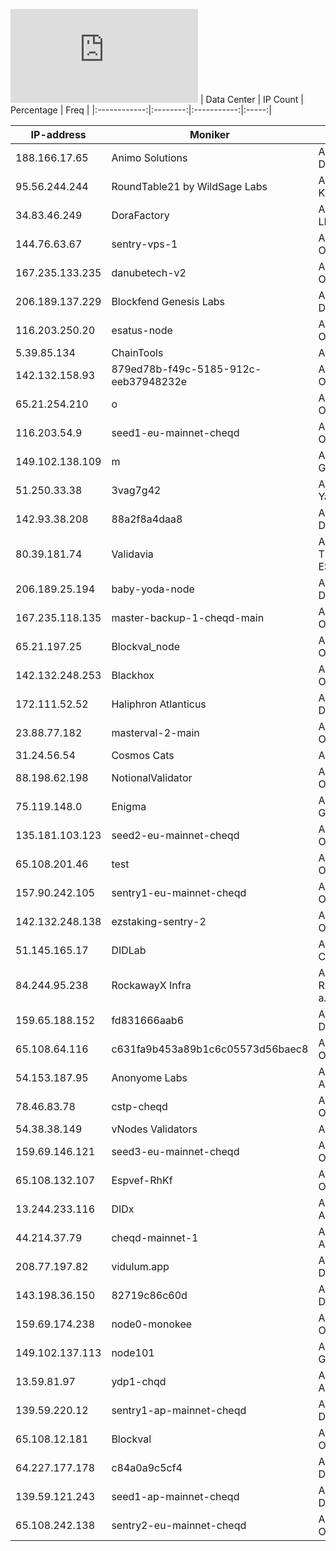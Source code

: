 ![Diagramm](https://github.com/obajay/StateSync-snapshots/blob/main/Projects/Cheqd/1/README.md)
| Data Center | IP Count | Percentage | Freq |
|:------------:|:--------:|:-----------:|:-----:|


<!-- START_TABLE -->
| IP-address | Moniker | Organization | Country | City |
|-------------|---------|---------------|---------|------|
| 188.166.17.65 | Animo Solutions | AS14061 DigitalOcean, LLC | NL | Amsterdam |
| 95.56.244.244 | RoundTable21 by WildSage Labs | AS9198 JSC Kazakhtelecom | KZ | Almaty |
| 34.83.46.249 | DoraFactory | AS396982 Google LLC | US | The Dalles |
| 144.76.63.67 | sentry-vps-1 | AS24940 Hetzner Online GmbH | DE | Falkenstein |
| 167.235.133.235 | danubetech-v2 | AS24940 Hetzner Online GmbH | DE | Nürnberg |
| 206.189.137.229 | Blockfend Genesis Labs | AS14061 DigitalOcean, LLC | IN | Doddaballapura |
| 116.203.250.20 | esatus-node | AS24940 Hetzner Online GmbH | DE | Falkenstein |
| 5.39.85.134 | ChainTools | AS16276 OVH SAS | FR | Lille |
| 142.132.158.93 | 879ed78b-f49c-5185-912c-eeb37948232e | AS24940 Hetzner Online GmbH | DE | Falkenstein |
| 65.21.254.210 | o | AS24940 Hetzner Online GmbH | FI | Helsinki |
| 116.203.54.9 | seed1-eu-mainnet-cheqd | AS24940 Hetzner Online GmbH | DE | Nürnberg |
| 149.102.138.109 | m | AS51167 Contabo GmbH | DE | Düsseldorf |
| 51.250.33.38 | 3vag7g42 | AS200350 Yandex.Cloud LLC | RU | Moscow |
| 142.93.38.208 | 88a2f8a4daa8 | AS14061 DigitalOcean, LLC | GB | London |
| 80.39.181.74 | Validavia | AS3352 TELEFONICA DE ESPANA S.A.U. | ES | Madrid |
| 206.189.25.194 | baby-yoda-node | AS14061 DigitalOcean, LLC | GB | London |
| 167.235.118.135 | master-backup-1-cheqd-main | AS24940 Hetzner Online GmbH | DE | Falkenstein |
| 65.21.197.25 | Blockval_node | AS24940 Hetzner Online GmbH | FI | Helsinki |
| 142.132.248.253 | Blackhox | AS24940 Hetzner Online GmbH | DE | Falkenstein |
| 172.111.52.52 | Haliphron Atlanticus | AS395322 Halton Datacenter Inc. | CA | Toronto |
| 23.88.77.182 | masterval-2-main | AS24940 Hetzner Online GmbH | DE | Falkenstein |
| 31.24.56.54 | Cosmos Cats | AS61307 AS STV | EE | Maardu |
| 88.198.62.198 | NotionalValidator | AS24940 Hetzner Online GmbH | DE | Falkenstein |
| 75.119.148.0 | Enigma | AS51167 Contabo GmbH | DE | Düsseldorf |
| 135.181.103.123 | seed2-eu-mainnet-cheqd | AS24940 Hetzner Online GmbH | FI | Tuusula |
| 65.108.201.46 | test | AS24940 Hetzner Online GmbH | FI | Helsinki |
| 157.90.242.105 | sentry1-eu-mainnet-cheqd | AS24940 Hetzner Online GmbH | DE | Falkenstein |
| 142.132.248.138 | ezstaking-sentry-2 | AS24940 Hetzner Online GmbH | DE | Falkenstein |
| 51.145.165.17 | DIDLab | AS8075 Microsoft Corporation | NL | Amsterdam |
| 84.244.95.238 | RockawayX Infra | AS25248 RADIOKOMUNIKACE a.s. | CZ | Prague |
| 159.65.188.152 | fd831666aab6 | AS14061 DigitalOcean, LLC | US | Clifton |
| 65.108.64.116 | c631fa9b453a89b1c6c05573d56baec8 | AS24940 Hetzner Online GmbH | FI | Helsinki |
| 54.153.187.95 | Anonyome Labs | AS16509 Amazon.com, Inc. | AU | Sydney |
| 78.46.83.78 | cstp-cheqd | AS24940 Hetzner Online GmbH | DE | Falkenstein |
| 54.38.38.149 | vNodes Validators | AS16276 OVH SAS | FR | Lille |
| 159.69.146.121 | seed3-eu-mainnet-cheqd | AS24940 Hetzner Online GmbH | DE | Nürnberg |
| 65.108.132.107 | Espvef-RhKf | AS24940 Hetzner Online GmbH | FI | Helsinki |
| 13.244.233.116 | DIDx | AS16509 Amazon.com, Inc. | ZA | Cape Town |
| 44.214.37.79 | cheqd-mainnet-1 | AS14618 Amazon.com, Inc. | US | Ashburn |
| 208.77.197.82 | vidulum.app | AS30500 Wolfpaw Data Centres Inc | CA | Edmonton |
| 143.198.36.150 | 82719c86c60d | AS14061 DigitalOcean, LLC | CA | Toronto |
| 159.69.174.238 | node0-monokee | AS24940 Hetzner Online GmbH | DE | Gunzenhausen |
| 149.102.137.113 | node101 | AS51167 Contabo GmbH | DE | Düsseldorf |
| 13.59.81.97 | ydp1-chqd | AS16509 Amazon.com, Inc. | US | Hilliard |
| 139.59.220.12 | sentry1-ap-mainnet-cheqd | AS14061 DigitalOcean, LLC | SG | Singapore |
| 65.108.12.181 | Blockval | AS24940 Hetzner Online GmbH | FI | Helsinki |
| 64.227.177.178 | c84a0a9c5cf4 | AS14061 DigitalOcean, LLC | IN | Doddaballapura |
| 139.59.121.243 | seed1-ap-mainnet-cheqd | AS14061 DigitalOcean, LLC | SG | Singapore |
| 65.108.242.138 | sentry2-eu-mainnet-cheqd | AS24940 Hetzner Online GmbH | FI | Helsinki |

<!-- END_TABLE -->